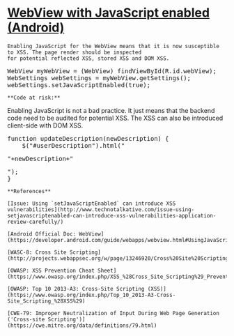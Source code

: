 # [WebView with JavaScript enabled (Android)](https://find-sec-bugs.github.io/bugs.htm#ANDROID_WEB_VIEW_JAVASCRIPT)

    Enabling JavaScript for the WebView means that it is now susceptible to XSS. The page render should be inspected
    for potential reflected XSS, stored XSS and DOM XSS.  

<pre>
WebView myWebView = (WebView) findViewById(R.id.webView);
WebSettings webSettings = myWebView.getSettings();
webSettings.setJavaScriptEnabled(true);
</pre>

    **Code at risk:**  

Enabling JavaScript is not a bad practice. It just means that the backend code need to be audited for potential XSS.
The XSS can also be introduced client-side with DOM XSS.

<pre>
function updateDescription(newDescription) {
    $("#userDescription").html("<p>"+newDescription+"</p>");
}
</pre>

    **References**  

    [Issue: Using `setJavaScriptEnabled` can introduce XSS vulnerabilities](http://www.technotalkative.com/issue-using-setjavascriptenabled-can-introduce-xss-vulnerabilities-application-review-carefully/)  

    [Android Official Doc: WebView](https://developer.android.com/guide/webapps/webview.html#UsingJavaScript)  

    [WASC-8: Cross Site Scripting](http://projects.webappsec.org/w/page/13246920/Cross%20Site%20Scripting)  

    [OWASP: XSS Prevention Cheat Sheet](https://www.owasp.org/index.php/XSS_%28Cross_Site_Scripting%29_Prevention_Cheat_Sheet)  

    [OWASP: Top 10 2013-A3: Cross-Site Scripting (XSS)](https://www.owasp.org/index.php/Top_10_2013-A3-Cross-Site_Scripting_%28XSS%29)  

    [CWE-79: Improper Neutralization of Input During Web Page Generation ('Cross-site Scripting')](https://cwe.mitre.org/data/definitions/79.html)